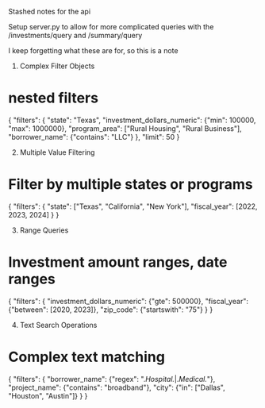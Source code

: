 Stashed notes for the api

Setup server.py to allow for more complicated queries with the /investments/query and /summary/query

I keep forgetting what these are for, so this is a note


1. Complex Filter Objects
# nested filters
  {
    "filters": {
      "state": "Texas",
      "investment_dollars_numeric": {"min": 100000, "max": 1000000},
      "program_area": ["Rural Housing", "Rural Business"],
      "borrower_name": {"contains": "LLC"}
    },
    "limit": 50
  }

  2. Multiple Value Filtering

  # Filter by multiple states or programs
  {
    "filters": {
      "state": ["Texas", "California", "New York"],
      "fiscal_year": [2022, 2023, 2024]
    }
  }

  3. Range Queries

  # Investment amount ranges, date ranges
  {
    "filters": {
      "investment_dollars_numeric": {"gte": 500000},
      "fiscal_year": {"between": [2020, 2023]},
      "zip_code": {"startswith": "75"}
    }
  }

  4. Text Search Operations

  # Complex text matching
  {
    "filters": {
      "borrower_name": {"regex": ".*Hospital.*|.*Medical.*"},
      "project_name": {"contains": "broadband"},
      "city": {"in": ["Dallas", "Houston", "Austin"]}
    }
  }